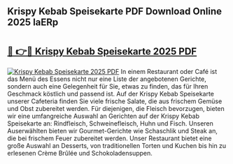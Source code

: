 ## Krispy Kebab Speisekarte PDF Download Online 2025 laERp

# <h2><a href="http://gcebow9.nevu.top/?p=Krispy+Kebab+Speisekarte">🔗 👉🔴 Krispy Kebab Speisekarte 2025 PDF</a></h2>

[![Krispy Kebab Speisekarte 2025 PDF](https://i.imgur.com/dBaPXMq.png)](http://gcebow9.nevu.top/?p=Krispy+Kebab+Speisekarte)
In einem Restaurant oder Café ist das Menü des Essens nicht nur eine Liste der angebotenen Gerichte, sondern auch eine Gelegenheit für Sie, etwas zu finden, das für Ihren Geschmack köstlich und passend ist. Auf der Krispy Kebab Speisekarte unserer Cafeteria finden Sie viele frische Salate, die aus frischem Gemüse und Obst zubereitet werden. Für diejenigen, die Fleisch bevorzugen, bieten wir eine umfangreiche Auswahl an Gerichten auf der Krispy Kebab Speisekarte an: Rindfleisch, Schweinefleisch, Huhn und Fisch. Unseren Auserwählten bieten wir Gourmet-Gerichte wie Schaschlik und Steak an, die bei frischem Feuer zubereitet werden. Unser Restaurant bietet eine große Auswahl an Desserts, von traditionellen Torten und Kuchen bis hin zu erlesenen Crème Brûlée und Schokoladensuppen.

